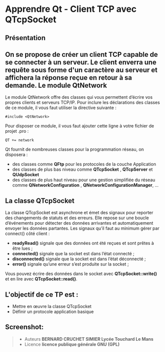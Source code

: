 ﻿Apprendre Qt  -   Client TCP avec QTcpSocket
================
Présentation
----
On se propose de créer un **client TCP** capable de se connecter à un serveur. Le client enverra une requête  sous forme d'un caractère au serveur et affichera la réponse reçue en retour à sa demande.
Le module QtNetwork
-----
Le module QtNetwork offre des classes qui vous permettent d’écrire vos propres clients et serveurs TCP/IP. Pour inclure les déclarations des classes de ce module, il vous faut utiliser la directive suivante :

    #include <QtNetwork>

Pour disposer ce module, il vous faut ajouter cette ligne à votre fichier de projet .pro :

    QT += network

Qt fournit de nombreuses classes pour la programmation réseau, on disposera :

 - des classes comme **QFtp** pour les protocoles de la couche Application
 - des classes de plus bas niveau comme **QTcpSocket** ,  **QTcpServer** et **QUdpSocket**
 - des classes de plus haut niveau pour une gestion simplifiée du réseau comme **QNetworkConfiguration** ,  **QNetworkConfigurationManager**, ...
 
La classe QTcpSocket
--------
La classe QTcpSocket est asynchrone et émet des signaux pour reporter des changements de statuts et des erreurs. Elle repose sur une boucle d’événements pour détecter des données arrivantes et automatiquement envoyer les données partantes.
Les signaux qu’il faut au minimum gérer par connect() côté client :
 - **readyRead()** signale que des données ont été reçues et sont prêtes à être lues ;
 -  **connected()** signale que la socket est dans l’état connecté ;
 - **disconnected()** signale que la socket est dans l’état déconnecté ;
 - **error()** signale qu’une erreur s’est produite sur la socket ;
 
Vous pouvez écrire des données dans le socket avec **QTcpSocket::write()** 
et en lire avec **QTcpSocket::read()**.
 
L'objectif de ce TP est :
---
 - Mettre en œuvre la classe QTcpSocket 
 - Définir un protocole application basique
 
Screenshot:
----

> - Auteurs  **BERNARD CRUCHET SIMIER Lycée Touchard Le Mans**
> - Licence  **licence publique générale GNU (GPL)**
